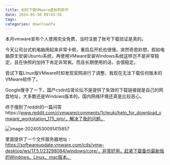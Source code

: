 ```yaml
---
title: 如何下载VMware虚拟机软件
date: 2024-05-30 09:03:56
tags:
categories: downloadfa
---
```


本月vmware宣布个人使用完全免费，当时注册了账号下载验证是真的。



今天公司台式机电脑用起来非常卡顿，重启后开机也很慢。突然奇思妙想，假如电脑原生安装Ubuntu系统，再使用VMware安装Windows系统这样岂不是非常稳定，且在快照的加持下肯定非常爽。而且长期使用的话，会很稳定。



尝试下载Linux版VMware时却发现官网进行了调整，我现在无法下载任何版本的VMware软件了。



Google搜寻了一下，国产csdn垃圾论坛不是提供了失效的下载链接就是自己的网盘地址，大多数还是Windows版本的。国内网络环境还真是比较恶心。



终于搜到了reddit的一篇问答https://www.reddit.com/r/vmware/comments/1clwukj/help_for_download_vmware_workstation_175_pro/，解决了我的问题。

![image-20240530091415857](https://pic.tele.anmeng.tech/file/90cf9da2f17d4ea7e9a42.png)









里面提供了一个文件服务器地址 : https://softwareupdate.vmware.com/cds/vmw-desktop/ws/17.5.1/23298084/windows/core/，非常好用，赶紧下载备份最新版的Windows、Linux、mac版本。




